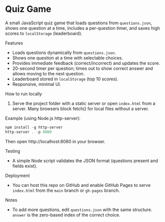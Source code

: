# Quiz Game

A small JavaScript quiz game that loads questions from `questions.json`, shows one question at a time, includes a per-question timer, and saves high scores to `localStorage` (leaderboard).

Features
- Loads questions dynamically from `questions.json`.
- Shows one question at a time with selectable choices.
- Provides immediate feedback (correct/incorrect) and updates the score.
- 20-second timer per question; times out to show correct answer and allows moving to the next question.
- Leaderboard stored in `localStorage` (top 10 scores).
- Responsive, minimal UI.

How to run locally
1. Serve the project folder with a static server or open `index.html` from a server. Many browsers block fetch() for local files without a server.

Example (using Node.js http-server):

```powershell
npm install -g http-server
http-server . -p 8080
```

Then open http://localhost:8080 in your browser.

Testing
- A simple Node script validates the JSON format (questions present and fields exist).

Deployment
- You can host this repo on GitHub and enable GitHub Pages to serve `index.html` from the `main` branch or `gh-pages` branch.

Notes
- To add more questions, edit `questions.json` with the same structure. `answer` is the zero-based index of the correct choice.
